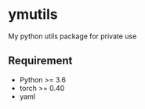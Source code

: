 # ymutils
My python utils package for private use

## Requirement
- Python >= 3.6
- torch >= 0.40
- yaml 
